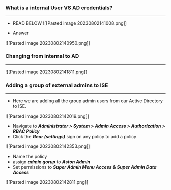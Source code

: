 
### What is a internal User VS AD credentials?
---
- READ BELOW
![[Pasted image 20230802141008.png]]

- Answer

![[Pasted image 20230802140950.png]]


### Changing from internal to AD
---

![[Pasted image 20230802141811.png]]

### Adding a group of external admins to ISE
---

- Here we are adding all the group admin users from our Active Directory to ISE.

![[Pasted image 20230802142019.png]]


- Navigate to ***Administrator > System > Admin Access > Authorization > RBAC Policy***
- Click the ***Gear (settings)*** sign on any policy to add a policy

![[Pasted image 20230802142353.png]]

- Name the policy
- assign ***admin gorup*** to ***Aston Admin***
- Set permissions to ***Super Admin Menu Access & Super Admin Data Access***

![[Pasted image 20230802142811.png]]